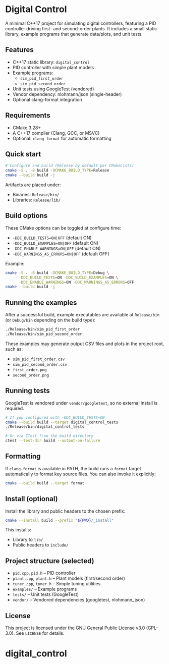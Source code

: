 # Digital Control

A minimal C++17 project for simulating digital controllers, featuring a PID controller driving first- and second-order plants. It includes a small static library, example programs that generate data/plots, and unit tests.

## Features
- C++17 static library: `digital_control`
- PID controller with simple plant models
- Example programs:
  - `sim_pid_first_order`
  - `sim_pid_second_order`
- Unit tests using GoogleTest (vendored)
- Vendor dependency: nlohmann/json (single-header)
- Optional clang-format integration

## Requirements
- CMake 3.28+
- A C++17 compiler (Clang, GCC, or MSVC)
- Optional: `clang-format` for automatic formatting

## Quick start
```bash
# Configure and build (Release by default per CMakeLists)
cmake -S . -B build -DCMAKE_BUILD_TYPE=Release
cmake --build build -j
```
Artifacts are placed under:
- Binaries: `Release/bin/`
- Libraries: `Release/lib/`

## Build options
These CMake options can be toggled at configure time:
- `-DDC_BUILD_TESTS=ON|OFF` (default ON)
- `-DDC_BUILD_EXAMPLES=ON|OFF` (default ON)
- `-DDC_ENABLE_WARNINGS=ON|OFF` (default ON)
- `-DDC_WARNINGS_AS_ERRORS=ON|OFF` (default OFF)

Example:
```bash
cmake -S . -B build -DCMAKE_BUILD_TYPE=Debug \
      -DDC_BUILD_TESTS=ON -DDC_BUILD_EXAMPLES=ON \
      -DDC_ENABLE_WARNINGS=ON -DDC_WARNINGS_AS_ERRORS=OFF
cmake --build build -j
```

## Running the examples
After a successful build, example executables are available at `Release/bin` (or `Debug/bin` depending on the build type):

```bash
./Release/bin/sim_pid_first_order
./Release/bin/sim_pid_second_order
```

These examples may generate output CSV files and plots in the project root, such as:
- `sim_pid_first_order.csv`
- `sim_pid_second_order.csv`
- `first_order.png`
- `second_order.png`

## Running tests
GoogleTest is vendored under `vendor/googletest`, so no external install is required.

```bash
# If you configured with -DDC_BUILD_TESTS=ON
cmake --build build --target digital_control_tests
./Release/bin/digital_control_tests

# Or via CTest from the build directory
ctest --test-dir build --output-on-failure
```

## Formatting
If `clang-format` is available in PATH, the build runs a `format` target automatically to format key source files. You can also invoke it explicitly:
```bash
cmake --build build --target format
```

## Install (optional)
Install the library and public headers to the chosen prefix:
```bash
cmake --install build --prefix "${PWD}/_install"
```
This installs:
- Library to `lib/`
- Public headers to `include/`

## Project structure (selected)
- `pid.cpp`, `pid.h` – PID controller
- `plant.cpp`, `plant.h` – Plant models (first/second order)
- `tuner.cpp`, `tuner.h` – Simple tuning utilities
- `examples/` – Example programs
- `tests/` – Unit tests (GoogleTest)
- `vendor/` – Vendored dependencies (googletest, nlohmann_json)

## License
This project is licensed under the GNU General Public License v3.0 (GPL-3.0). See `LICENSE` for details.

# digital_control